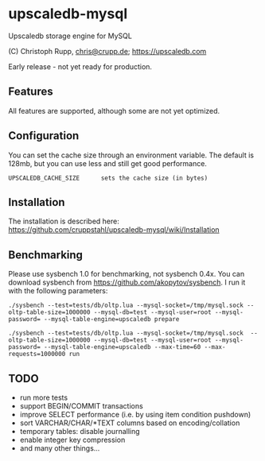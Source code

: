 # upscaledb-mysql
Upscaledb storage engine for MySQL

(C) Christoph Rupp, chris@crupp.de; https://upscaledb.com

Early release - not yet ready for production.

## Features

All features are supported, although some are not yet optimized.

## Configuration

You can set the cache size through an environment variable. The default is
128mb, but you can use less and still get good performance.

    UPSCALEDB_CACHE_SIZE      sets the cache size (in bytes)

## Installation

The installation is described here:
https://github.com/cruppstahl/upscaledb-mysql/wiki/Installation

## Benchmarking

Please use sysbench 1.0 for benchmarking, not sysbench 0.4x. You
can download sysbench from https://github.com/akopytov/sysbench.
I run it with the following parameters:

    ./sysbench --test=tests/db/oltp.lua --mysql-socket=/tmp/mysql.sock --oltp-table-size=1000000 --mysql-db=test --mysql-user=root --mysql-password= --mysql-table-engine=upscaledb prepare 

    ./sysbench --test=tests/db/oltp.lua --mysql-socket=/tmp/mysql.sock  --oltp-table-size=1000000 --mysql-db=test --mysql-user=root --mysql-password= --mysql-table-engine=upscaledb --max-time=60 --max-requests=1000000 run

## TODO

- run more tests
- support BEGIN/COMMIT transactions
- improve SELECT performance (i.e. by using item condition pushdown)
- sort VARCHAR/CHAR/\*TEXT columns based on encoding/collation
- temporary tables: disable journalling
- enable integer key compression
- and many other things...


